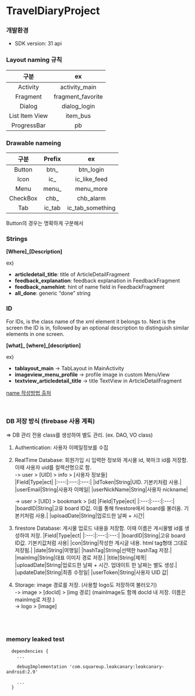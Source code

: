 # TravelDiaryProject
### 개발환경
- SDK version: 31 api


### Layout naming 규칙
|구분|ex|
|:---:|:---:|
|Activity|activity_main|
|Fragment|fragment_favorite|
|Dialog|dialog_login|
|List Item View|item_bus|
|ProgressBar|pb|


### Drawable nameing
|구분|Prefix|ex|
|:---:|:---:|:---:|
|Button|btn_|btn_login|
|Icon|ic_|ic_like_feed|
|Menu|menu_|menu_more|
|CheckBox|chb_|chb_alarm|
|Tab|ic_tab|ic_tab_something|

Button의 경우는 명확하게 구분해서



### Strings
**[Where]_[Description]**

ex)
- **articledetail_title**: title of ArticleDetailFragment
- **feedback_explanation**: feedback explanation in FeedbackFragment
- **feedback_namehint**: hint of name field in FeedbackFragment
- **all_done**: generic “done” string



### ID
For IDs, <WHAT> is the class name of the xml element it belongs to. Next is the screen the ID is in, followed by an optional description to distinguish similar elements in one screen.

**[what]_ [where]_[description]**

ex)
- **tablayout_main** -> TabLayout in MainActivity
- **imageview_menu_profile** -> profile image in custom MenuView
- **textview_articledetail_title** -> title TextView in ArticleDetailFragment

[name 작성방법 출처](https://jeroenmols.com/blog/2016/03/07/resourcenaming/)


<br>

### DB 저장 방식 (firebase 사용 계획)
=> DB 관리 전용 class를 생성하여 별도 관리.  (ex. DAO, VO class)
1. Authentication: 사용자 이메일정보를 수집
2. RealTime Database: 회원가입 시 입력한 정보와 게시물 id, 북마크 id를 저장함. 이때 사용자 uid를 컬렉션명으로 함.<br>
   -> user > [UID] > info > [사용자 정보들] <br>
   |Field|Type|ect|
   |:---:|:---:|:---:|
   |idToken|String|UID. 기본키처럼 사용.|
   |userEmail|String|사용자 이메일|
   |userNickName|String|사용자 nickname|

   -> user > [UID] > bookmark > [id]
   |Field|Type|ect|
   |:---:|:---:|:---:|
   |boardID|String|고유 board ID값. 이를 통해 firestore에서 board를 불러옴. 기본키처럼 사용.|
   |uploadDate|String|업로드한 날짜 + 시간|

3. firestore Database: 게시물 업로드 내용을 저장함. 이때 이름은 게시물별 id를 생성하여 저장.
   |Field|Type|ect|
   |:---:|:---:|:---:|
   |boardID|String|고유 board ID값. 기본키값처럼 사용|
   |con|String|작성한 게시글 내용. html tag형태 그대로 저장됨.|
   |date|String|여행일|
   |hashTag|String|선택한 hashTag 저장.|
   |mainImg|String|대표 이미지 경로 저장.|
   |title|String|제목|
   |uploadDate|String|업로드한 날짜 + 시간. 업데이트 한 날짜는 별도 생성.|
   |updateDate|String|최종 수정일|
   |userToken|String|사용자 UID 값|

4. Storage: image 경로를 저장. (사용할 logo도 저장하여 불러오기) <br>
   -> image > [docId] > [img 경로]  (mainImage도 함께 docId 내 저장. 이름은 mainImg로 저장.) <br>
   -> logo > [image]

<br>

<br>


### memory leaked test
```
  dependencies {
    ...
  
    debugImplementation 'com.squareup.leakcanary:leakcanary-android:2.9'
  
    ...
  }
```